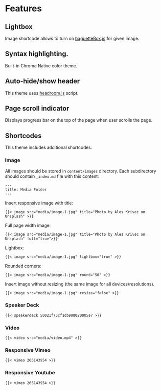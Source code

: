 # Features

## Lightbox

Image shortcode allows to turn on
[baguetteBox.js](https://feimosi.github.io/baguetteBox.js/) for given
image.

## Syntax highlighting.

Built-in Chroma Native color theme.

## Auto-hide/show header

This theme uses [headroom.js](http://wicky.nillia.ms/headroom.js/)
script.

## Page scroll indicator

Displays progress bar on the top of the page when user scrolls the
page.

## Shortcodes

This theme includes additional shortcodes.

### Image

All images should be stored in `content/images` directory. Each subdirectory should contain `_index.md` file with this content:

```
---
title: Media Folder
---

```

Insert responsive image with title:

`{{< image src="media/image-1.jpg" title="Photo by Ales Krivec on Unsplash" >}}`

Full page width image:

`{{< image src="media/image-1.jpg" title="Photo by Ales Krivec on Unsplash" full="true">}}`

Lightbox:

`{{< image src="media/image-1.jpg" lightbox="true" >}}`

Rounded corners:

`{{< image src="media/image-1.jpg" round="50" >}}`

Insert image without resizing (the same image for all devices/resolutions).

`{{< image src="media/image-1.jpg" resize="false" >}}`

### Speaker Deck

`{{< speakerdeck 50021f75cf1db900020005e7 >}}`

### Video

`{{< video src="media/video.mp4" >}}`

### Responsive Vimeo

`{{< vimeo 265143954 >}}`

### Responsive Youtube

`{{< vimeo 265143954 >}}`
